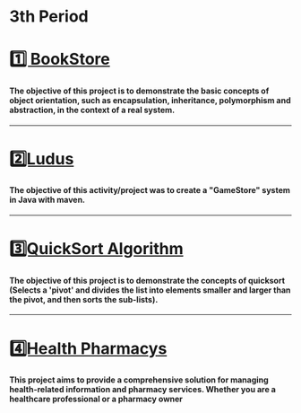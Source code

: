 <h1 text-align=center>3th Period</h1>

<div>
  <h1 text-align="center"><a href="https://github.com/brunoliratm/BookStore-Facol">1️⃣ BookStore</a></h1>
  <h4>The objective of this project is to demonstrate the basic concepts of object orientation, such as encapsulation, inheritance, polymorphism and abstraction, in the context of a real system.</h4>
</div>

---

<div>
   <h1><a href=https://githubcom/brunoliratm/Ludus-GameStore>2️⃣Ludus</a></h1>
   <h4>The objective of this activity/project was to create a "GameStore" system in Java with maven.</h4>
</div>

---

<div>
   <h1><a href=quicksort.java>3️⃣QuickSort Algorithm</a></h1>
   <h4>The objective of this project is to demonstrate the concepts of quicksort (Selects a 'pivot' and divides 
the list into elements smaller and larger than the pivot, and then sorts the sub-lists).</h4>
</div>

---

<div>
   <h1><a href=https://githubcom/brunoliratm/Ludus-GameStore>4️⃣Health Pharmacys</a></h1>
   <h4>This project aims to provide a comprehensive solution for managing health-related information and pharmacy services. Whether you are a healthcare professional or a pharmacy owner</h4>
</div>